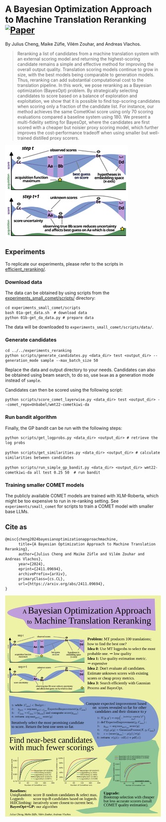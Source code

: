 # A Bayesian Optimization Approach to Machine Translation Reranking [![Paper](https://img.shields.io/badge/📜%20paper-481.svg)](https://arxiv.org/abs/2411.09694)

By Julius Cheng, Maike Züfle, Vilém Zouhar, and Andreas Vlachos.

> Reranking a list of candidates from a machine translation system with an external scoring model and returning the highest-scoring candidate remains a simple and effective method for improving the overall output quality. Translation scoring models continue to grow in size, with the best models being comparable to generation models. Thus, reranking can add substantial computational cost to the translation pipeline. In this work, we pose reranking as a Bayesian optimization (BayesOpt) problem. By strategically selecting candidates to score based on a balance of exploration and exploitation, we show that it is possible to find top-scoring candidates when scoring only a fraction of the candidate list. For instance, our method achieves the same CometKiwi score using only 70 scoring evaluations compared a baseline system using 180. We present a multi-fidelity setting for BayesOpt, where the candidates are first scored with a cheaper but noisier proxy scoring model, which further improves the cost-performance tradeoff when using smaller but well-trained distilled proxy scorers.

<img src="figures/highlevel_schema.svg" height=300em>

## Experiments
To replicate our experiments, please refer to the scripts in  [efficient_reranking/](efficient_reranking).

### Download data 
The data can be obtained by using scripts from the  [experiments_small_comet/scripts/](experiments_small_comet/scripts/) directory:
```
cd experiments_small_comet/scripts
bash 01a-get_data.sh  # download data
python 01b-get_da_data.py # prepare data
```
The data will be downloaded to `experiments_small_comet/scripts/data/`. 
### Generate candidates

```
cd ../../experiments_reranking
python scripts/generate_candidates.py <data_dir> test <output_dir> --generation_mode sample --max_batch_size 50
```
Replace the data and output directory to your needs. Candidates can also be obtained using beam search, to do so, use `beam` as a generation mode instead of `sample`. 

Candidates can then be scored using the following script: 

```
python scripts/score_comet_layerwise.py <data_dir> test <output_dir> --comet_repo=Unbabel/wmt22-cometkiwi-da
```

### Run bandit algorithm
Finally, the GP bandit can be run with the following steps: 
```
python scripts/get_logprobs.py <data_dir> <output_dir> # retrieve the log probs

python scripts/get_similarities.py <data_dir> <output_dir> # calculate similarities between candidates

python scripts/run_simple_gp_bandit.py <data_dir> <output_dir> wmt22-cometkiwi-da all test 0.25 50  # run bandit
```


### Training smaller COMET models

The publicly available COMET models are trained with XLM-Roberta, which might be too expensive to run in re-ranking setting.
See `experiments/small_comet` for scripts to train a COMET model with smaller base LLMs.

## Cite as 
```
@misc{cheng2024bayesianoptimizationapproachmachine,
      title={A Bayesian Optimization Approach to Machine Translation Reranking}, 
      author={Julius Cheng and Maike Züfle and Vilém Zouhar and Andreas Vlachos},
      year={2024},
      eprint={2411.09694},
      archivePrefix={arXiv},
      primaryClass={cs.CL},
      url={https://arxiv.org/abs/2411.09694}, 
}
```

<img src="meta/poster.svg" width="700em">